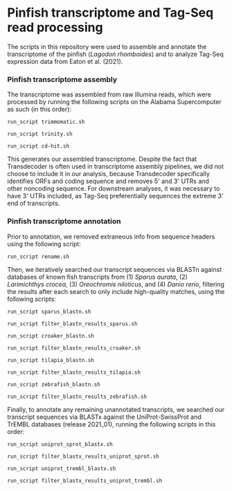 # Pinfish transcriptome and Tag-Seq read processing
The scripts in this repository were used to assemble and annotate the transcriptome of the pinfish (_Lagodon rhomboides_) and to analyze Tag-Seq expression data from Eaton et al. (2021). 

### Pinfish transcriptome assembly
The transcriptome was assembled from raw Illumina reads, which were processed by running the following scripts on the Alabama Supercomputer as such (in this order):

`run_script trimmomatic.sh`

`run_script trinity.sh`

`run_script cd-hit.sh`

This generates our assembled transcriptome. Despite the fact that Transdecoder is often used in transcriptome assembly pipelines, we did not choose to include it in our analysis, because Transdecoder specifically identifies ORFs and coding sequence and removes 5' and 3' UTRs and other noncoding sequence. For downstream analyses, it was necessary to have 3' UTRs included, as Tag-Seq preferentially sequences the extreme 3' end of transcripts. 

### Pinfish transcriptome annotation

Prior to annotation, we removed extraneous info from sequence headers using the following script:

`run_script rename.sh`

Then, we iteratively searched our transcript sequences via BLASTn against databases of known fish transcripts from (1) _Sparus aurata_, (2) _Larimichthys crocea_, (3) _Oreochromis niloticus_, and (4) _Danio rerio_, filtering the results after each search to only include high-quality matches, using the following scripts:

`run_script sparus_blastn.sh`

`run_script filter_blastn_results_sparus.sh`

`run_script croaker_blastn.sh`

`run_script filter_blastn_results_croaker.sh`

`run_script tilapia_blastn.sh`

`run_script filter_blastn_results_tilapia.sh`

`run_script zebrafish_blastn.sh`

`run_script filter_blastn_results_zebrafish.sh`

Finally, to annotate any remaining unannotated transcripts, we searched our transcript sequences via BLASTx against the UniProt-SwissProt and TrEMBL databases (release 2021_01), running the following scripts in this order:

`run_script uniprot_sprot_blastx.sh`

`run_script filter_blastx_results_uniprot_sprot.sh`

`run_script uniprot_trembl_blastx.sh`

`run_script filter_blastx_results_uniprot_trembl.sh`
